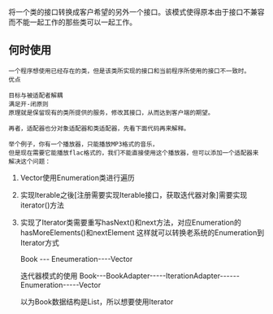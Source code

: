  将一个类的接口转换成客户希望的另外一个接口。该模式使得原本由于接口不兼容而不能一起工作的那些类可以一起工作。

## 何时使用

    一个程序想使用已经存在的类，但是该类所实现的接口和当前程序所使用的接口不一致时。
    优点

    目标与被适配者解耦
    满足开-闭原则
    原理就是保留现有的类所提供的服务，修改其接口，从而达到客户端的期望。

    再者，适配器也分对象适配器和类适配器，先看下面代码再来解释。

    举个例子，你有一个播放器，只能播放MP3格式的音乐，
    但是现在需要它能播放flac格式的，我们不能直接使用这个播放器，但可以添加一个适配器来解决这个问题：
    
 1. Vector使用Enumeration类进行遍历
 2. 实现Iterable<String>之後[注册需要实现Iterable接口，获取迭代器对象]需要实现iterator()方法
 3. 实现了Iterator<String>类需要重写hasNext()和next方法，对应Enumeration的hasMoreElements()和nextElement
    这样就可以转换老系统的Enumeration到Iterator方式
    
    Book --- Eneumeration----Vector
    
    迭代器模式的使用
    Book---BookAdapter-----IterationAdapter------Enumeration-----Vector
    
    
    以为Book数据结构是List，所以想要使用Iterator
    